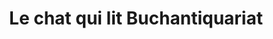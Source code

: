 ---
title: "Le chat qui lit Buchantiquariat"
url: /dortmund/le-chat-qui-lit-buchantiquariat/
shop: Antiquitäten
---